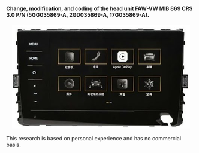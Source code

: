 #### Change, modification, and coding of the head unit FAW-VW MIB 869 CRS 3.0 P/N (5GG035869-A, 2GD035869-A, 17G035869-A).
<p align="center">
    <img src="https://github.com/ADmitriyP/VAG_MQB_studies/blob/main/MIB_869_CRS_3.0/VIEW.jpg" alt="logo" />
</p>
<i></i>This research is based on personal experience and has no commercial basis</i>.
